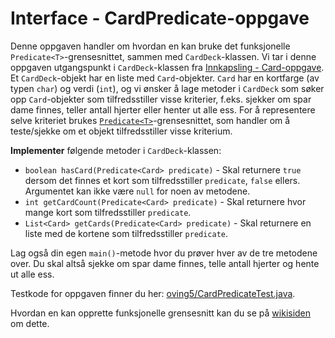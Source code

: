 # Interface - CardPredicate-oppgave

Denne oppgaven handler om hvordan en kan bruke det funksjonelle `Predicate<T>`-grensesnittet, sammen med `CardDeck`-klassen. Vi tar i denne oppgaven utgangspunkt i `CardDeck`-klassen fra [Innkapsling - Card-oppgave](../oving3/Card.md). Et `CardDeck`-objekt har en liste med `Card`-objekter. `Card` har en kortfarge (av typen `char`) og verdi (`int`), og vi ønsker å lage metoder i `CardDeck` som søker opp `Card`-objekter som tilfredsstiller visse kriterier, f.eks. sjekker om spar dame finnes, teller antall hjerter eller henter ut alle ess. For å representere selve kriteriet brukes [`Predicate<T>`](https://docs.oracle.com/en/java/javase/17/docs/api/java.base/java/util/function/Predicate.html)-grensesnittet, som handler om å teste/sjekke om et objekt tilfredsstiller visse kriterium.

**Implementer** følgende metoder i `CardDeck`-klassen:

- `boolean hasCard(Predicate<Card> predicate)` - Skal returnere `true` dersom det finnes et kort som tilfredsstiller `predicate`, `false` ellers. Argumentet kan ikke være `null` for noen av metodene.
- `int getCardCount(Predicate<Card> predicate)` - Skal returnere hvor mange kort som tilfredsstiller `predicate`.
- `List<Card> getCards(Predicate<Card> predicate)` - Skal returnere en liste med de kortene som tilfredsstiller `predicate`.

Lag også din egen `main()`-metode hvor du prøver hver av de tre metodene over. Du skal altså sjekke om spar dame finnes, telle antall hjerter og hente ut alle ess.

Testkode for oppgaven finner du her: [oving5/CardPredicateTest.java](../../src/test/java/oving5/CardPredicateTest.java).

Hvordan en kan opprette funksjonelle grensesnitt kan du se på [wikisiden](https://www.ntnu.no/wiki/display/tdt4100/Lambda-uttrykk+og+funksjonelle+grensesnitt+i+Java+8) om dette.
